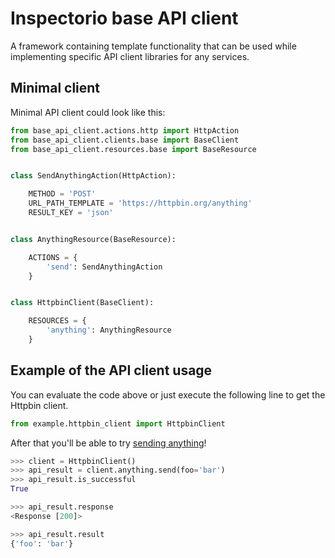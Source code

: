 # Inspectorio base API client

A framework containing template functionality that can be used while
implementing specific API client libraries for any services.

## Minimal client
Minimal API client could look like this:
```python
from base_api_client.actions.http import HttpAction
from base_api_client.clients.base import BaseClient
from base_api_client.resources.base import BaseResource


class SendAnythingAction(HttpAction):

    METHOD = 'POST'
    URL_PATH_TEMPLATE = 'https://httpbin.org/anything'
    RESULT_KEY = 'json'


class AnythingResource(BaseResource):

    ACTIONS = {
        'send': SendAnythingAction
    }


class HttpbinClient(BaseClient):

    RESOURCES = {
        'anything': AnythingResource
    }
```

## Example of the API client usage
You can evaluate the code above or just execute the following line
to get the Httpbin client.
```python
from example.httpbin_client import HttpbinClient
```
After that you'll be able to try
[sending anything](http://httpbin.org/#/Anything/post_anything)!

```python
>>> client = HttpbinClient()
>>> api_result = client.anything.send(foo='bar')
>>> api_result.is_successful
True

>>> api_result.response
<Response [200]>

>>> api_result.result
{'foo': 'bar'}
```
